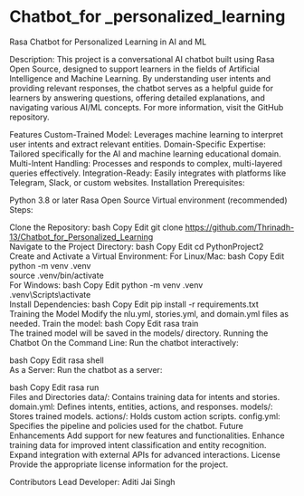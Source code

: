 # Chatbot_for _personalized_learning
Rasa Chatbot for Personalized Learning in AI and ML

Description:
This project is a conversational AI chatbot built using Rasa Open Source, designed to support learners in the fields of Artificial Intelligence and Machine Learning. By understanding user intents and providing relevant responses, the chatbot serves as a helpful guide for learners by answering questions, offering detailed explanations, and navigating various AI/ML concepts. For more information, visit the GitHub repository.

Features
Custom-Trained Model: Leverages machine learning to interpret user intents and extract relevant entities.
Domain-Specific Expertise: Tailored specifically for the AI and machine learning educational domain.
Multi-Intent Handling: Processes and responds to complex, multi-layered queries effectively.
Integration-Ready: Easily integrates with platforms like Telegram, Slack, or custom websites.
Installation
Prerequisites:

Python 3.8 or later
Rasa Open Source
Virtual environment (recommended)
Steps:

Clone the Repository:
bash
Copy
Edit
git clone https://github.com/Thrinadh-13/Chatbot_for_Personalized_Learning  
Navigate to the Project Directory:
bash
Copy
Edit
cd PythonProject2  
Create and Activate a Virtual Environment:
For Linux/Mac:
bash
Copy
Edit
python -m venv .venv  
source .venv/bin/activate  
For Windows:
bash
Copy
Edit
python -m venv .venv  
.venv\Scripts\activate  
Install Dependencies:
bash
Copy
Edit
pip install -r requirements.txt  
Training the Model
Modify the nlu.yml, stories.yml, and domain.yml files as needed.
Train the model:
bash
Copy
Edit
rasa train  
The trained model will be saved in the models/ directory.
Running the Chatbot
On the Command Line:
Run the chatbot interactively:

bash
Copy
Edit
rasa shell  
As a Server:
Run the chatbot as a server:

bash
Copy
Edit
rasa run  
Files and Directories
data/: Contains training data for intents and stories.
domain.yml: Defines intents, entities, actions, and responses.
models/: Stores trained models.
actions/: Holds custom action scripts.
config.yml: Specifies the pipeline and policies used for the chatbot.
Future Enhancements
Add support for new features and functionalities.
Enhance training data for improved intent classification and entity recognition.
Expand integration with external APIs for advanced interactions.
License
Provide the appropriate license information for the project.

Contributors
Lead Developer: Aditi Jai Singh








